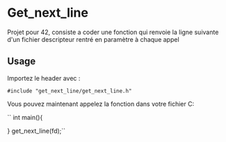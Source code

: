 # Get_next_line

Projet pour 42, consiste a coder une fonction qui renvoie la ligne suivante d'un fichier descripteur rentré en paramètre à chaque appel

## Usage

Importez le header avec :

``#include "get_next_line/get_next_line.h"``

Vous pouvez maintenant appelez la fonction dans votre fichier C:

``
int  main(){

}
get_next_line(fd);``
